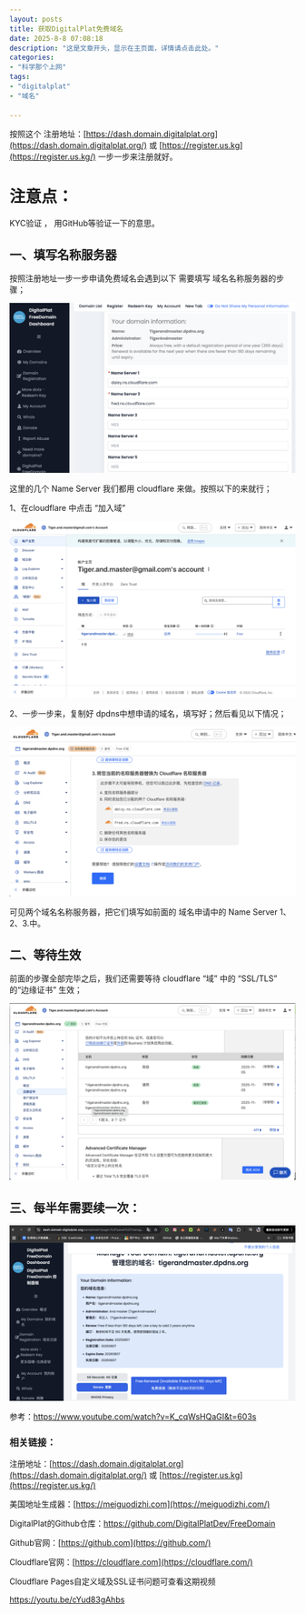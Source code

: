 ```yaml
---
layout: posts
title: 获取DigitalPlat免费域名
date: 2025-8-8 07:08:18
description: "这是文章开头，显示在主页面，详情请点击此处。"
categories: 
- "科学那个上网"
tags:
- "digitalplat"
- "域名"

---
```






按照这个 注册地址：[https://dash.domain.digitalplat.org](https://dash.domain.digitalplat.org/) 或 [https://register.us.kg](https://register.us.kg/) 一步一步来注册就好。



# 注意点：

KYC验证 ， 用GitHub等验证一下的意思。

## 一、填写名称服务器

按照注册地址一步一步申请免费域名会遇到以下 需要填写 域名名称服务器的步骤；

![ef6a7edf0e161c574322c839bf87d6e9](%E8%8E%B7%E5%8F%96DigitalPlat%E5%85%8D%E8%B4%B9%E5%9F%9F%E5%90%8D/ef6a7edf0e161c574322c839bf87d6e9.png)

这里的几个 Name Server 我们都用 cloudflare 来做。按照以下的来就行；

1、在cloudflare 中点击 “加入域”

![129d96be3f717f06f5b9768189712267](%E8%8E%B7%E5%8F%96DigitalPlat%E5%85%8D%E8%B4%B9%E5%9F%9F%E5%90%8D/129d96be3f717f06f5b9768189712267.png)

2、一步一步来，复制好 dpdns中想申请的域名，填写好；然后看见以下情况；

![32a7aefb17e8f089c959720c934a2c90](%E8%8E%B7%E5%8F%96DigitalPlat%E5%85%8D%E8%B4%B9%E5%9F%9F%E5%90%8D/32a7aefb17e8f089c959720c934a2c90.png)

可见两个域名名称服务器，把它们填写如前面的 域名申请中的 Name Server 1、2、3.中。

## 二、等待生效

前面的步骤全部完毕之后，我们还需要等待 cloudflare  “域” 中的 “SSL/TLS” 的“边缘证书” 生效；

![截屏2025-08-08 15.30.42](%E8%8E%B7%E5%8F%96DigitalPlat%E5%85%8D%E8%B4%B9%E5%9F%9F%E5%90%8D/%E6%88%AA%E5%B1%8F2025-08-08%2015.30.42.png)

## 三、每半年需要续一次：

![00c160b2da732711cebe1fe25f1bb759](%E8%8E%B7%E5%8F%96DigitalPlat%E5%85%8D%E8%B4%B9%E5%9F%9F%E5%90%8D/00c160b2da732711cebe1fe25f1bb759.png)





参考：https://www.youtube.com/watch?v=K_cqWsHQaGI&t=603s

### 相关链接：

注册地址：[https://dash.domain.digitalplat.org](https://dash.domain.digitalplat.org/) 或 [https://register.us.kg](https://register.us.kg/)

美国地址生成器：[https://meiguodizhi.com](https://meiguodizhi.com/)

DigitalPlat的Github仓库：https://github.com/DigitalPlatDev/FreeDomain

Github官网：[https://github.com](https://github.com/)

Cloudflare官网：[https://cloudflare.com](https://cloudflare.com/)

Cloudflare Pages自定义域及SSL证书问题可查看这期视频

https://youtu.be/cYud83gAhbs